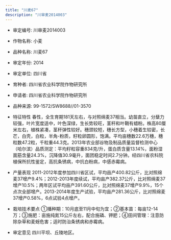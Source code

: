 ```yaml
---
title: "川麦67"
description: "川审麦2014003"
---
```

* 审定编号:  川审麦2014003

*  作物名称:  小麦

*  品种名称:  川麦67

*  审定年份:  2014

*  审定单位:  四川省

* 育种者:  四川省农业科学院作物研究所

*  申请者:  四川省农业科学院作物研究所

*  品种来源:  99-1572/SW8688//01-3570

*  特征特性
春性，全生育期181天左右，与对照绵麦37相当。幼苗直立，分蘖力较强，叶片宽度适中，叶色深绿，生长势较旺，茎秆和叶鞘有蜡粉。株高80厘米左右，植株紧凑，茎秆弹性较好。穗颈较短，穗长方型，小穗着生较密，长芒，白壳，白粒，半角-粉质，籽粒卵圆形，饱满。平均亩穗数22.6万穗，穗粒数47.2粒，千粒重44.3克。2013年农业部谷物及制品质量监督检测中心（哈尔滨）品质测定：平均籽粒容重834克/升，蛋白质含量13.14%，面粉湿面筋含量24.3%，沉降值30.9毫升，面团稳定时间2.7分钟。经四川省农科院植保所抗性鉴定，高抗条锈病，中抗白粉病，中感赤霉病。

*  产量表现
2011-2012年度参加四川省区试，平均亩产400.82公斤，比对照绵麦37增产9.4%；2012-2013年度续试，平均亩产382.37公斤，比对照绵麦37增产10.5%；两年区试平均亩产391.60公斤，比对照绵麦37增产9.9%，15个点次全部增产。2013-2014年度生产试验，平均亩产281.36公斤，比对照绵麦37增产0.58%，6点试验4点增产。

*  栽培技术要点
①播种期：10月底至11月中旬为宜；②基本苗：每亩12-14万；③施肥：亩施纯氮15公斤左右，配合施磷、钾肥；④田间管理：注意防除杂草和麦蚜危害；适时防治条锈病和赤霉病。

*  审定意见
四川平坝、丘陵地区。
